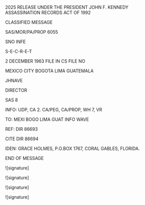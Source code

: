 2025 RELEASE UNDER THE PRESIDENT JOHN F. KENNEDY ASSASSINATION RECORDS ACT OF 1992

CLASSIFIED MESSAGE

SAS/MOR/PA/PROP
6055

SNO INFE

S-E-C-R-E-T

2 DECEMBER 1963 FILE IN CS FILE NO

MEXICO CITY BOGOTA LIMA
GUATEMALA

JHNAVE

DIRECTOR

SAS 8

INFO: UDP, CA 2. CA/PEG, CA/PROP, WH 7, VR

TO: MEXI BOGO LIMA GUAT INFO WAVE

REF: DIR 86693

CITE DIR 86694

IDEN: GRACE HOLMES, P.O.BOX 1767, CORAL GABLES, FLORIDA.

END OF MESSAGE

![signature]

![signature]

![signature]

![signature]
